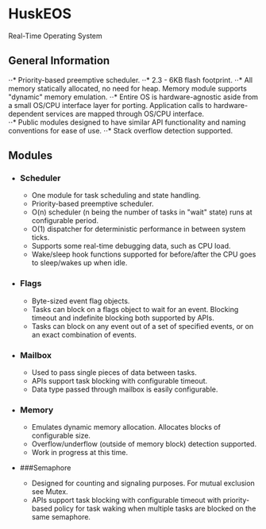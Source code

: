 # HuskEOS
Real-Time Operating System

## General Information
⋅⋅* Priority-based preemptive scheduler. 
⋅⋅* 2.3 - 6KB flash footprint. 
⋅⋅* All memory statically allocated, no need for heap. Memory module supports "dynamic" memory emulation. 
⋅⋅* Entire OS is hardware-agnostic aside from a small OS/CPU interface layer for porting. Application calls to hardware-dependent services      are mapped through OS/CPU interface.  
⋅⋅* Public modules designed to have similar API functionality and naming conventions for ease of use. 
⋅⋅* Stack overflow detection supported. 

## Modules
 * ### Scheduler
   * One module for task scheduling and state handling. 
   * Priority-based preemptive scheduler.
   * O(n) scheduler (n being the number of tasks in "wait" state) runs at configurable period. 
   * O(1) dispatcher for deterministic performance in between system ticks. 
   * Supports some real-time debugging data, such as CPU load. 
   * Wake/sleep hook functions supported for before/after the CPU goes to sleep/wakes up when idle. 
  
 * ### Flags
   * Byte-sized event flag objects. 
   * Tasks can block on a flags object to wait for an event. Blocking timeout and indefinite blocking both supported by APIs. 
   * Tasks can block on any event out of a set of specified events, or on an exact combination of events.  
  
 * ### Mailbox
   * Used to pass single pieces of data between tasks.  
   * APIs support task blocking with configurable timeout. 
   * Data type passed through mailbox is easily configurable.
  
 * ### Memory
   * Emulates dynamic memory allocation. Allocates blocks of configurable size.   
   * Overflow/underflow (outside of memory block) detection supported.  
   * Work in progress at this time. 
  
 * ###Semaphore
   * Designed for counting and signaling purposes. For mutual exclusion see Mutex.    
   * APIs support task blocking with configurable timeout with priority-based policy for task waking when multiple tasks are blocked on      the same semaphore.  

